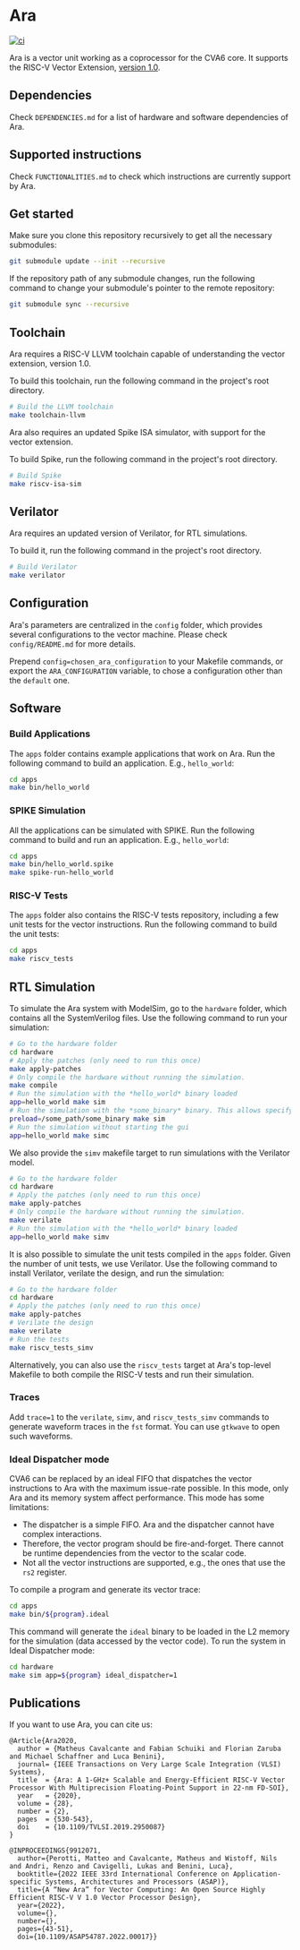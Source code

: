 # Ara

[![ci](https://github.com/pulp-platform/ara/actions/workflows/ci.yml/badge.svg)](https://github.com/pulp-platform/ara/actions/workflows/ci.yml)

Ara is a vector unit working as a coprocessor for the CVA6 core.
It supports the RISC-V Vector Extension, [version 1.0](https://github.com/riscv/riscv-v-spec/releases/tag/v1.0).

## Dependencies

Check `DEPENDENCIES.md` for a list of hardware and software dependencies of Ara.

## Supported instructions

Check `FUNCTIONALITIES.md` to check which instructions are currently support by Ara.

## Get started

Make sure you clone this repository recursively to get all the necessary submodules:

```bash
git submodule update --init --recursive
```

If the repository path of any submodule changes, run the following command to change your submodule's pointer to the remote repository:

```bash
git submodule sync --recursive
```

## Toolchain

Ara requires a RISC-V LLVM toolchain capable of understanding the vector extension, version 1.0.

To build this toolchain, run the following command in the project's root directory.

```bash
# Build the LLVM toolchain
make toolchain-llvm
```

Ara also requires an updated Spike ISA simulator, with support for the vector extension.

To build Spike, run the following command in the project's root directory.

```bash
# Build Spike
make riscv-isa-sim
```

## Verilator

Ara requires an updated version of Verilator, for RTL simulations.

To build it, run the following command in the project's root directory.

```bash
# Build Verilator
make verilator
```

## Configuration

Ara's parameters are centralized in the `config` folder, which provides several configurations to the vector machine.
Please check `config/README.md` for more details.

Prepend `config=chosen_ara_configuration` to your Makefile commands, or export the `ARA_CONFIGURATION` variable, to chose a configuration other than the `default` one.

## Software

### Build Applications

The `apps` folder contains example applications that work on Ara. Run the following command to build an application. E.g., `hello_world`:

```bash
cd apps
make bin/hello_world
```

### SPIKE Simulation

All the applications can be simulated with SPIKE. Run the following command to build and run an application. E.g., `hello_world`:

```bash
cd apps
make bin/hello_world.spike
make spike-run-hello_world
```

### RISC-V Tests

The `apps` folder also contains the RISC-V tests repository, including a few unit tests for the vector instructions. Run the following command to build the unit tests:

```bash
cd apps
make riscv_tests
```

## RTL Simulation

To simulate the Ara system with ModelSim, go to the `hardware` folder, which contains all the SystemVerilog files. Use the following command to run your simulation:

```bash
# Go to the hardware folder
cd hardware
# Apply the patches (only need to run this once)
make apply-patches
# Only compile the hardware without running the simulation.
make compile
# Run the simulation with the *hello_world* binary loaded
app=hello_world make sim
# Run the simulation with the *some_binary* binary. This allows specifying the full path to the binary
preload=/some_path/some_binary make sim
# Run the simulation without starting the gui
app=hello_world make simc
```

We also provide the `simv` makefile target to run simulations with the Verilator model.

```bash
# Go to the hardware folder
cd hardware
# Apply the patches (only need to run this once)
make apply-patches
# Only compile the hardware without running the simulation.
make verilate
# Run the simulation with the *hello_world* binary loaded
app=hello_world make simv
```

It is also possible to simulate the unit tests compiled in the `apps` folder. Given the number of unit tests, we use Verilator. Use the following command to install Verilator, verilate the design, and run the simulation:

```bash
# Go to the hardware folder
cd hardware
# Apply the patches (only need to run this once)
make apply-patches
# Verilate the design
make verilate
# Run the tests
make riscv_tests_simv
```

Alternatively, you can also use the `riscv_tests` target at Ara's top-level Makefile to both compile the RISC-V tests and run their simulation.

### Traces

Add `trace=1` to the `verilate`, `simv`, and `riscv_tests_simv` commands to generate waveform traces in the `fst` format.
You can use `gtkwave` to open such waveforms.

### Ideal Dispatcher mode

CVA6 can be replaced by an ideal FIFO that dispatches the vector instructions to Ara with the maximum issue-rate possible.
In this mode, only Ara and its memory system affect performance.
This mode has some limitations:
 - The dispatcher is a simple FIFO. Ara and the dispatcher cannot have complex interactions.
 - Therefore, the vector program should be fire-and-forget. There cannot be runtime dependencies from the vector to the scalar code.
 - Not all the vector instructions are supported, e.g., the ones that use the `rs2` register.

To compile a program and generate its vector trace:

```bash
cd apps
make bin/${program}.ideal
```

This command will generate the `ideal` binary to be loaded in the L2 memory for the simulation (data accessed by the vector code).
To run the system in Ideal Dispatcher mode:

```bash
cd hardware
make sim app=${program} ideal_dispatcher=1
```

## Publications

If you want to use Ara, you can cite us:
```
@Article{Ara2020,
  author = {Matheus Cavalcante and Fabian Schuiki and Florian Zaruba and Michael Schaffner and Luca Benini},
  journal= {IEEE Transactions on Very Large Scale Integration (VLSI) Systems},
  title  = {Ara: A 1-GHz+ Scalable and Energy-Efficient RISC-V Vector Processor With Multiprecision Floating-Point Support in 22-nm FD-SOI},
  year   = {2020},
  volume = {28},
  number = {2},
  pages  = {530-543},
  doi    = {10.1109/TVLSI.2019.2950087}
}
```
```
@INPROCEEDINGS{9912071,
  author={Perotti, Matteo and Cavalcante, Matheus and Wistoff, Nils and Andri, Renzo and Cavigelli, Lukas and Benini, Luca},
  booktitle={2022 IEEE 33rd International Conference on Application-specific Systems, Architectures and Processors (ASAP)},
  title={A “New Ara” for Vector Computing: An Open Source Highly Efficient RISC-V V 1.0 Vector Processor Design},
  year={2022},
  volume={},
  number={},
  pages={43-51},
  doi={10.1109/ASAP54787.2022.00017}}
```
